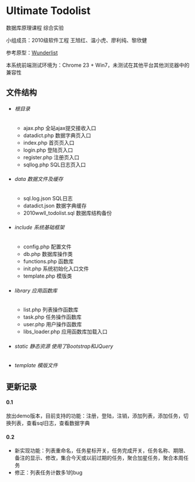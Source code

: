 Ultimate Todolist
========
数据库原理课程 综合实验

小组成员：2010级软件工程 王旭红、温小虎、廖利纯、黎欣健

参考原型：[Wunderlist](http://www.wunderlist.com)

本系统前端测试环境为：Chrome 23 + Win7，未测试在其他平台其他浏览器中的兼容性

## 文件结构
* ###### 根目录
    + ajax.php  全站ajax提交接收入口
    + datadict.php 数据字典页入口
    + index.php  首页页入口
    + login.php  登陆页入口
    + register.php 注册页入口
    + sqllog.php SQL日志页入口
* ###### data 数据文件及缓存
    + sql.log.json  SQL日志
    + datadict.json 数据字典缓存
    + 2010wwll_todolist.sql 数据库结构备份
* ###### include 系统基础框架
    + config.php 配置文件
    + db.php 数据库操作类
    + functions.php 函数库
    + init.php 系统初始化入口文件
    + template.php 模版类
* ###### library 应用函数库
    + list.php 列表操作函数库
    + task.php 任务操作函数库
    + user.php 用户操作函数库
    + libs_loader.php 应用函数库加载入口
* ###### static 静态资源 使用了Bootstrap和JQuery
* ###### template 模版文件

## 更新记录

#### 0.1
放出demo版本，目前支持的功能：注册，登陆，注销，添加列表，添加任务，切换列表，查看sql日志，查看数据字典

#### 0.2
* 新实现功能：列表重命名，任务星标开关，任务完成开关，任务名称、期限、备注的显示、修改，集合今天或以前过期的任务，聚合加星任务，聚合本周任务
* 修正：列表任务计数多1的bug